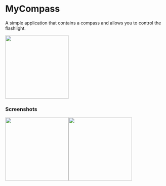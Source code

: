 # MyCompass
A simple application that contains a compass and allows you to control the flashlight.

<a href="https://itunes.apple.com/ru/app/mycompass-%C2%BA/id1459741994?mt=8">
  <img src="https://owncloud.org/wp-content/themes/owncloudorgnew/assets/img/clients/buttons/appstore.png" width="200"> 
</a>
 
### Screenshots
<img src="https://i.ibb.co/h8wdzpC/IMG-F0-DFD3-B90075-1.jpg" width="200"><img src="https://i.ibb.co/MnT4Ts0/IMG-F0-DFD3-B90075-2.jpg" width="200">
